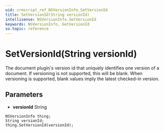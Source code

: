 ```yaml
---
uid: crmscript_ref_NSVersionInfo_SetVersionId
title: SetVersionId(String versionId)
intellisense: NSVersionInfo.SetVersionId
keywords: NSVersionInfo, GetVersionId
so.topic: reference
---
```


# SetVersionId(String versionId)

The document plugin's version id that uniquely identifies one version of a document. If versioning is not supported, this will be blank. When versioning is supported, blank values imply the latest checked-in version.

## Parameters

* **versionId** String

```crmscript
NSVersionInfo thing;
String versionId;
thing.SetVersionId(versionId);
```

